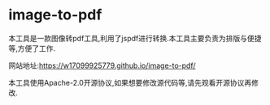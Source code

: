 # image-to-pdf
本工具是一款图像转pdf工具,利用了jspdf进行转换.本工具主要负责为排版与便捷等,方便了工作.

网站地址:https://w17099925779.github.io/image-to-pdf/

本工具使用Apache-2.0开源协议,如果想要修改源代码等,请先观看开源协议再修改.
